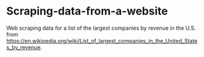 # Scraping-data-from-a-website

Web scraping data for a list of the largest companies by revenue in the U.S. from https://en.wikipedia.org/wiki/List_of_largest_companies_in_the_United_States_by_revenue. 

